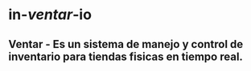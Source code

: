 # in-*ventar*-io
**Ventar** - Es un sistema de manejo y control de inventario para tiendas fisicas en tiempo real.
----
